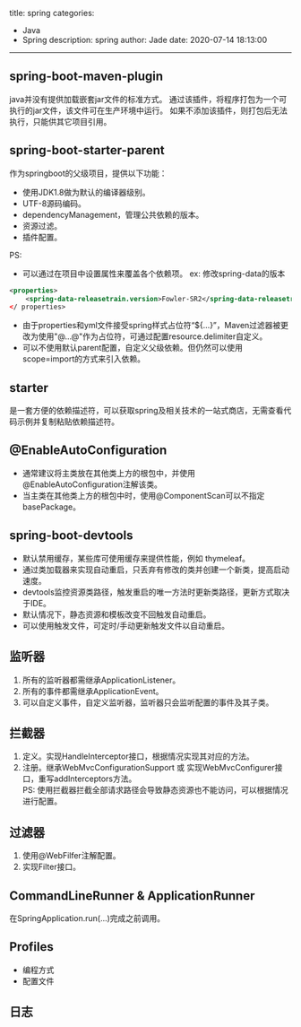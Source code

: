title: spring
categories:
  - Java
  - Spring
description: spring
author: Jade
date: 2020-07-14 18:13:00
---

## spring-boot-maven-plugin

java并没有提供加载嵌套jar文件的标准方式。 通过该插件，将程序打包为一个可执行的jar文件，该文件可在生产环境中运行。 如果不添加该插件，则打包后无法执行，只能供其它项目引用。

## spring-boot-starter-parent

作为springboot的父级项目，提供以下功能：

- 使用JDK1.8做为默认的编译器级别。
- UTF-8源码编码。
- dependencyManagement，管理公共依赖的版本。
- 资源过滤。
- 插件配置。

PS:

- 可以通过在项目中设置属性来覆盖各个依赖项。 ex: 修改spring-data的版本

```xml
<properties>   
    <spring-data-releasetrain.version>Fowler-SR2</spring-data-releasetrain.version>
</ properties>
```

- 由于properties和yml文件接受spring样式占位符“${...}”，Maven过滤器被更改为使用"@...@"作为占位符，可通过配置resource.delimiter自定义。
- 可以不使用默认parent配置，自定义父级依赖。但仍然可以使用scope=import的方式来引入依赖。

## starter

是一套方便的依赖描述符，可以获取spring及相关技术的一站式商店，无需查看代码示例并复制粘贴依赖描述符。

## @EnableAutoConfiguration

- 通常建议将主类放在其他类上方的根包中，并使用@EnableAutoConfiguration注解该类。  
- 当主类在其他类上方的根包中时，使用@ComponentScan可以不指定basePackage。

## spring-boot-devtools

- 默认禁用缓存，某些库可使用缓存来提供性能，例如 thymeleaf。  
- 通过类加载器来实现自动重启，只丢弃有修改的类并创建一个新类，提高启动速度。  
- devtools监控资源类路径，触发重启的唯一方法时更新类路径，更新方式取决于IDE。  
- 默认情况下，静态资源和模板改变不回触发自动重启。  
- 可以使用触发文件，可定时/手动更新触发文件以自动重启。

## 监听器

1. 所有的监听器都需继承ApplicationListener<ApplicationEvent>。
2. 所有的事件都需继承ApplicationEvent。
3. 可以自定义事件，自定义监听器，监听器只会监听配置的事件及其子类。

## 拦截器

1. 定义。实现HandleInterceptor接口，根据情况实现其对应的方法。
2. 注册。继承WebMvcConfigurationSupport 或 实现WebMvcConfigurer接口，重写addInterceptors方法。  
   PS: 使用拦截器拦截全部请求路径会导致静态资源也不能访问，可以根据情况进行配置。

## 过滤器

1. 使用@WebFilfer注解配置。
2. 实现Filter接口。

## CommandLineRunner & ApplicationRunner

在SpringApplication.run(...)完成之前调用。

## Profiles
- 编程方式  
- 配置文件

## 日志
